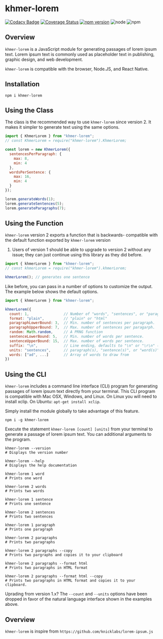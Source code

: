 # khmer-lorem

[![Codacy Badge](https://app.codacy.com/project/badge/Grade/a0984231f0ac46efa617cf401964f8b6)](https://www.codacy.com/gh/knicklabs/khmer-lorem.js/dashboard?utm_source=github.com&amp;utm_medium=referral&amp;utm_content=knicklabs/khmer-lorem.js&amp;utm_campaign=Badge_Grade)
[![Coverage Status](https://coveralls.io/repos/github/knicklabs/khmer-lorem.js/badge.svg?branch=main)](https://coveralls.io/github/knicklabs/khmer-lorem.js?branch=main) [![npm version](https://badge.fury.io/js/khmer-lorem.svg)](https://badge.fury.io/js/khmer-lorem) ![node](https://img.shields.io/badge/node-8x-blue.svg) ![npm](https://img.shields.io/badge/npm-5x-blue.svg)

## Overview

`khmer-lorem` is a JavaScript module for generating passages of lorem
ipsum text. Lorem ipsum text is commonly used as placeholder text in
publishing, graphic design, and web development.

`khmer-lorem` is compatible with the browser, Node.JS, and React Native.

## Installation

```
npm i khmer-lorem
```

## Using the Class

The class is the recommended way to use `khmer-lorem` since version 2.
It makes it simpler to generate text using the same options.

```js
import { KhmerLorem } from "khmer-lorem";
// const KhmerLorem = require("khmer-lorem").KhmerLorem;

const lorem = new KhmerLorem({
  sentencesPerParagraph: {
    max: 8,
    min: 4
  },
  wordsPerSentence: {
    max: 16,
    min: 4
  }
});

lorem.generateWords(1);
lorem.generateSentences(5);
lorem.generateParagraphs(7);
```

## Using the Function

`khmer-lorem` version 2 exports a function that is backwards-
compatible with the default function exported by `khmer-lorem` version
1. Users of version 1 should be able to upgrade to version 2 without 
any issue; they can just continue using this library as they did before.

```js
import { khmerLorem } from "khmer-lorem";
// const khmerLorem = require("khmer-lorem").khmerLorem;

khmerLorem(); // generates one sentence
```

Like before, you can pass in a number of options to customize the output.
The example below shows the default options.

```js
import { khmerLorem } from "khmer-lorem";

khmerLorem({
  count: 1,                // Number of "words", "sentences", or "paragraphs"
  format: "plain",         // "plain" or "html"
  paragraphLowerBound: 3,  // Min. number of sentences per paragraph.
  paragraphUpperBound: 7,  // Max. number of sentences per paragarph.
  random: Math.random,     // A PRNG function
  sentenceLowerBound: 5,   // Min. number of words per sentence.
  sentenceUpperBound: 15,  // Max. number of words per sentence.
  suffix: "\n",            // Line ending, defaults to "\n" or "\r\n" (win32)
  units: "sentences",      // paragraph(s), "sentence(s)", or "word(s)"
  words: ["ad", ...]       // Array of words to draw from
})
```

## Using the CLI

`khmer-lorem` includes a command line interface (CLI) program for generating 
passages of lorem ipsum text directly from your terminal. This CLI program 
is compatible with Mac OSX, Windows, and Linux. On Linux you will need to 
install xclip. On Ubuntu: `apt-get install xclip`.

Simply install the module globally to take advantage of this feature.

```
npm i -g khmer-lorem
```

Execute the statement `khmer-lorem [count] [units]` from your terminal to
generate a passage of lorem ipsum text. You can additional arguments to
the program.

```
khmer-lorem --version
# Displays the version number

khmer-lorem --help
# Displays the help documentation

khmer-lorem 1 word
# Prints one word

khmer-lorem 2 words
# Prints two words

khmer-lorem 1 sentence
# Prints one sentence

khmer-lorem 2 sentences
# Prints two sentences

khmer-lorem 1 paragraph
# Prints one paragraph

khmer-lorem 2 paragraphs
# Prints two paragraphs

khmer-lorem 2 paragraphs --copy
# Prints two pargraphs and copies it to your clipboard

khmer-lorem 2 paragraphs --format html
# Prints two paragraphs in HTML format

khmer-lorem 2 paragraphs --format html --copy
# Prints two paragraphs in HTML format and copies it to your clipboard.
```

Uprading from version 1.x? The `--count` and `--units` options have been 
dropped in favor of the natural language interface shown in the examples
above.

## Overview

`khmer-lorem` is inspire from `https://github.com/knicklabs/lorem-ipsum.js`